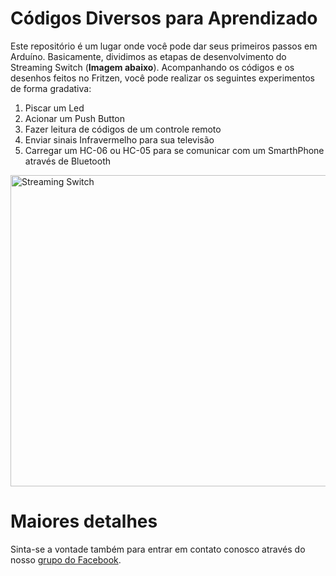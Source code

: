 # Códigos Diversos para Aprendizado

Este repositório é um lugar onde você pode dar seus primeiros passos em Arduíno. Basicamente, dividimos as etapas de desenvolvimento do Streaming Switch (<b>Imagem abaixo</b>). 
Acompanhando os códigos e os desenhos feitos no Fritzen, você pode realizar os seguintes experimentos de forma gradativa: 

1. Piscar um Led 
2. Acionar um Push Button 
3. Fazer leitura de códigos de um controle remoto 
4. Enviar sinais Infravermelho para sua televisão 
5. Carregar um HC-06 ou HC-05 para se comunicar com um SmarthPhone através de Bluetooth 

<img class="alignnone size-full wp-image-3280" src="https://http2.mlstatic.com/microcontrolador-para-automaco-residencial-D_NQ_NP_128905-MLB25128378832_102016-O.jpg"          alt="Streaming Switch" width="748" height="498" />

# Maiores detalhes
Sinta-se a vontade também para entrar em contato conosco através do nosso [grupo do Facebook](https://www.facebook.com/groups/meetuparduiners/).


